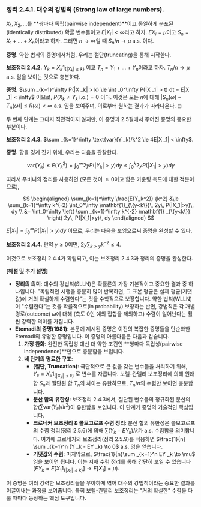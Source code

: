 ### **정리 2.4.1. 대수의 강법칙 (Strong law of large numbers).**

$X _1, X _2, \dots$를 **쌍마다 독립(pairwise independent)**이고 동일하게 분포된(identically distributed) 확률 변수들이고 $E|X _i| < \infty$라고 하자. $EX _i = \mu$이고 $S _n = X _1 + \dots + X _n$이라고 하자. 그러면 $n \to \infty$일 때 $S _n/n \to \mu$ a.s. 이다.

**증명.** 약한 법칙의 증명에서처럼, 우리는 절단(truncating)을 통해 시작한다.

**보조정리 2.4.2.** $Y _k = X _k 1 _{\{|X _k| \le k\}}$ 이고 $T _n = Y _1 + \dots + Y _n$이라고 하자. $T _n/n \to \mu$ a.s. 임을 보이는 것으로 충분하다.

**증명.** $\sum _{k=1}^\infty P(|X _k| > k) \le \int _0^\infty P(|X _1| > t) dt = E|X _1| < \infty$ 이므로, $P(X _k \neq Y _k \text{ i.o.}) = 0$ 이다. 이것은 모든 $n$에 대해 $|S _n(\omega) - T _n(\omega)| \le R(\omega) < \infty$ a.s. 임을 보여주며, 이로부터 원하는 결과가 따라나온다. ◻

두 번째 단계는 그다지 직관적이지 않지만, 이 증명과 2.5절에서 주어진 증명의 중요한 부분이다.

**보조정리 2.4.3.** $\sum _{k=1}^\infty \text{var}(Y _k)/k^2 \le 4E|X _1| < \infty$.

**증명.** 합을 경계 짓기 위해, 우리는 다음을 관찰한다.

$$ \text{var}(Y _k) \le E(Y _k^2) = \int _0^\infty 2y P(|Y _k|>y) dy \le \int _0^k 2y P(|X _1|>y) dy $$

따라서 푸비니의 정리를 사용하면 (모든 것이 $\ge 0$이고 합은 카운팅 측도에 대한 적분이므로),

$$ \begin{aligned} \sum_{k=1}^\infty \frac{E(Y_k^2)} {k^2} &\le 
\sum_{k=1}^\infty k^{-2} \int_0^\infty \mathbf{1}_{\{y<k\}}\, 2y\, P(|X_1|>y)\, dy \\ 
&= \int_0^\infty \left( \sum _{k=1}^\infty k^{-2} \mathbf{1} _{\{y<k\}} \right) 2y\, P(|X_1|>y)\, dy \end{aligned} $$


$E|X _1| = \int _0^\infty P(|X _1|>y) dy$ 이므로, 우리는 다음을 보임으로써 증명을 완성할 수 있다.

**보조정리 2.4.4.** 만약 $y \ge 0$이면, $2y \sum _{k>y} k^{-2} \le 4$.

이것으로 보조정리 2.4.4가 확립되고, 이는 보조정리 2.4.3과 정리의 증명을 완성한다.

**[해설 및 추가 설명]**

*   **정리의 의미**: 대수의 강법칙(SLLN)은 확률론의 가장 기본적이고 중요한 결과 중 하나입니다. "독립적인 시행을 충분히 많이 반복하면, 그 표본 평균은 실제 평균(기댓값)에 거의 확실하게 수렴한다"는 것을 수학적으로 보장합니다. 약한 법칙(WLLN)이 "수렴한다"는 것을 확률적으로(in probability) 보장하는 반면, 강법칙은 각 개별 경로(outcome) $\omega$에 대해 (측도 0인 예외 집합을 제외하고) 수렴이 일어난다는 훨씬 강력한 의미를 가집니다.
*   **Etemadi의 증명(1981)**: 본문에 제시된 증명은 이전의 복잡한 증명들을 단순화한 Etemadi의 유명한 증명입니다. 이 증명의 아름다움은 다음과 같습니다.
    1.  **가정 완화**: 완전한 독립성 대신 더 약한 조건인 **쌍마다 독립성(pairwise independence)**만으로 충분함을 보입니다.
    2.  **네 단계의 명료한 구조**:
        *   **(절단, Truncation)**: 극단적으로 큰 값을 갖는 변수들을 처리하기 위해, $Y _k = X _k 1 _{\{|X _k| \le k\}}$ 로 변수를 자릅니다. 보렐-칸텔리 보조정리에 의해 원래 합 $S _n$과 절단된 합 $T _n$의 차이는 유한하므로, $T _n/n$의 수렴만 보이면 충분합니다.
        *   **분산 합의 유한성**: 보조정리 2.4.3에서, 절단된 변수들의 정규화된 분산의 합($\sum \text{var}(Y _k)/k^2$)이 유한함을 보입니다. 이 단계가 증명의 기술적인 핵심입니다.
        *   **크로네커 보조정리 & 콜모고로프 수렴 정리**: 분산 합의 유한성은 콜모고로프의 수렴 정리(정리 2.5.6)에 의해 $\sum (Y _k - EY _k)/k$가 a.s. 수렴함을 의미합니다. 여기에 크로네커의 보조정리(정리 2.5.9)를 적용하면 $\frac{1}{n} \sum _{k=1}^n (Y _k - EY _k) \to 0$ a.s. 임을 얻습니다.
        *   **기댓값의 수렴**: 마지막으로, $\frac{1}{n}\sum _{k=1}^n EY _k \to \mu$ 임을 보이면 됩니다. 이는 지배 수렴 정리를 통해 간단히 보일 수 있습니다 ($EY _k = E[X _1 1 _{\{|X _1| \le k\}}] \to E[X _1]=\mu$).

이 증명은 여러 강력한 보조정리들을 우아하게 엮어 대수의 강법칙이라는 중요한 결과를 이끌어내는 과정을 보여줍니다. 특히 보렐-칸텔리 보조정리는 "거의 확실한" 수렴을 다룰 때마다 등장하는 핵심 도구입니다.
